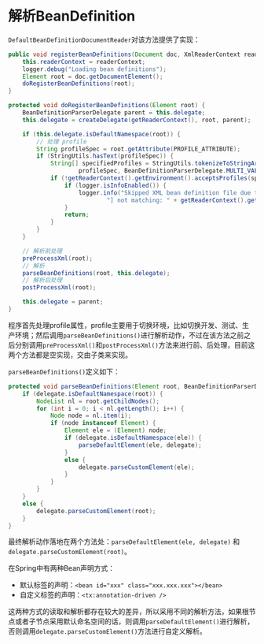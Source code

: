 # 解析BeanDefinition


`DefaultBeanDefinitionDocumentReader`对该方法提供了实现：

```java
public void registerBeanDefinitions(Document doc, XmlReaderContext readerContext) {
    this.readerContext = readerContext;
    logger.debug("Loading bean definitions");
    Element root = doc.getDocumentElement();
    doRegisterBeanDefinitions(root);
}

protected void doRegisterBeanDefinitions(Element root) {
    BeanDefinitionParserDelegate parent = this.delegate;
    this.delegate = createDelegate(getReaderContext(), root, parent);

    if (this.delegate.isDefaultNamespace(root)) {
        // 处理 profile
        String profileSpec = root.getAttribute(PROFILE_ATTRIBUTE);
        if (StringUtils.hasText(profileSpec)) {
            String[] specifiedProfiles = StringUtils.tokenizeToStringArray(
                    profileSpec, BeanDefinitionParserDelegate.MULTI_VALUE_ATTRIBUTE_DELIMITERS);
            if (!getReaderContext().getEnvironment().acceptsProfiles(specifiedProfiles)) {
                if (logger.isInfoEnabled()) {
                    logger.info("Skipped XML bean definition file due to specified profiles [" + profileSpec +
                            "] not matching: " + getReaderContext().getResource());
                }
                return;
            }
        }
    }

    // 解析前处理
    preProcessXml(root);
    // 解析
    parseBeanDefinitions(root, this.delegate);
    // 解析后处理
    postProcessXml(root);

    this.delegate = parent;
}
```

程序首先处理profile属性，profile主要用于切换环境，比如切换开发、测试、生产环境；然后调用`parseBeanDefinitions()`进行解析动作，不过在该方法之前之后分别调用`preProcessXml()`和`postProcessXml()`方法来进行前、后处理，目前这两个方法都是空实现，交由子类来实现。

`parseBeanDefinitions()`定义如下：

```java
protected void parseBeanDefinitions(Element root, BeanDefinitionParserDelegate delegate) {
    if (delegate.isDefaultNamespace(root)) {
        NodeList nl = root.getChildNodes();
        for (int i = 0; i < nl.getLength(); i++) {
            Node node = nl.item(i);
            if (node instanceof Element) {
                Element ele = (Element) node;
                if (delegate.isDefaultNamespace(ele)) {
                    parseDefaultElement(ele, delegate);
                }
                else {
                    delegate.parseCustomElement(ele);
                }
            }
        }
    }
    else {
        delegate.parseCustomElement(root);
    }
}
```

最终解析动作落地在两个方法处：`parseDefaultElement(ele, delegate)` 和 `delegate.parseCustomElement(root)`。

在Spring中有两种Bean声明方式：
- 默认标签的声明：`<bean id="xxx" class="xxx.xxx.xxx"></bean>`
- 自定义标签的声明：`<tx:annotation-driven />`

这两种方式的读取和解析都存在较大的差异，所以采用不同的解析方法，如果根节点或者子节点采用默认命名空间的话，则调用`parseDefaultElement()`进行解析，否则调用`delegate.parseCustomElement()`方法进行自定义解析。